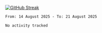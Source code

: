 [![GitHub Streak](https://streak-stats.demolab.com?user=renren-017&theme=sea&hide_border=true&background=DD272700)](https://git.io/streak-stats)

<!--START_SECTION:waka-->

```txt
From: 14 August 2025 - To: 21 August 2025

No activity tracked
```

<!--END_SECTION:waka-->
